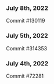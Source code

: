 ### July 8th, 2022

Commit #130119

### July 5th, 2022

Commit #314353


### July 4th, 2022

Commit #72281
